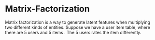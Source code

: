 # Matrix-Factorization
Matrix factorization is a way to generate latent features when multiplying two different kinds of entities.
Suppose we have a user item table, where there are 5 users and 5 items . The 5 users rates the item differently.
